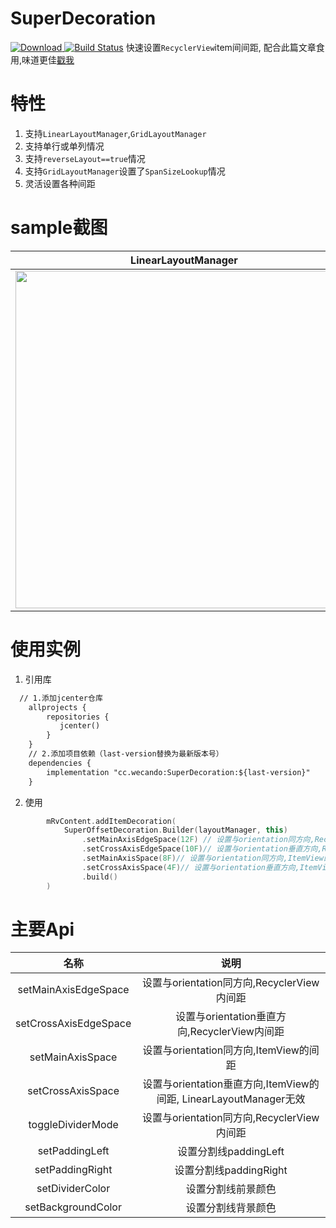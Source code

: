 # SuperDecoration
[ ![Download](https://api.bintray.com/packages/staticsadhu/android/SuperDecoration/images/download.svg?version=1.0.3) ](https://bintray.com/staticsadhu/android/SuperDecoration/1.0.3/link) [![Build Status](https://travis-ci.org/sh1tge/SuperDecoration.svg?branch=master)](https://travis-ci.org/sh1tge/SuperDecoration)
快速设置`RecyclerView`item间间距, 配合此篇文章食用,味道更佳[戳我](https://www.wecando.cc/article/9)

# 特性
1. 支持`LinearLayoutManager`,`GridLayoutManager`
2. 支持单行或单列情况
3. 支持`reverseLayout==true`情况
4. 支持`GridLayoutManager`设置了`SpanSizeLookup`情况
5. 灵活设置各种间距


# sample截图

| LinearLayoutManager        |     normal GridLayoutManager      | GridLayoutManager with Span and reverseLayout   |
| :-------------: |:-------------:| :-------------:|
|<img src="http://blog.wecando.cc/image/20190701/FplFo6vP5gGbdJg-FRcomOFTc-Vy.png" width="540"/>|<img src="http://blog.wecando.cc/image/20190701/FoJW9iWBej5g7h-w0_c1U_pF-wmm.png" width="540"/>|<img src="http://blog.wecando.cc/image/20190701/FgMJJIIUzWEU7k4TpsezXdbeBMX8.png" width="540"/>|

# 使用实例

1. 引用库

```xml
  // 1.添加jcenter仓库
    allprojects {
        repositories {
           jcenter()
        }
    }
    // 2.添加项目依赖（last-version替换为最新版本号）
    dependencies {
        implementation "cc.wecando:SuperDecoration:${last-version}"
    }
```
2. 使用

```kotlin
        mRvContent.addItemDecoration(
            SuperOffsetDecoration.Builder(layoutManager, this)
                .setMainAxisEdgeSpace(12F) // 设置与orientation同方向,RecyclerView内间距,orientation为vertical时, 表示 paddingTop,paddingBottom
                .setCrossAxisEdgeSpace(10F)// 设置与orientation垂直方向,RecyclerView内间距,orientation为vertical时, 表示 paddingLeft,paddingRight
                .setMainAxisSpace(8F)// 设置与orientation同方向,ItemView的间距
                .setCrossAxisSpace(4F)// 设置与orientation垂直方向,ItemView的间距, LinearLayoutManager无效
                .build()
        )

```

# 主要Api

| 名称        |     说明      | 
| :-------------: |:-------------:|
|setMainAxisEdgeSpace|  设置与orientation同方向,RecyclerView内间距|
|setCrossAxisEdgeSpace| 设置与orientation垂直方向,RecyclerView内间距|
|setMainAxisSpace| 设置与orientation同方向,ItemView的间距|
|setCrossAxisSpace| 设置与orientation垂直方向,ItemView的间距, LinearLayoutManager无效|
|toggleDividerMode|  设置与orientation同方向,RecyclerView内间距|
|setPaddingLeft| 设置分割线paddingLeft|
|setPaddingRight| 设置分割线paddingRight|
|setDividerColor| 设置分割线前景颜色|
|setBackgroundColor| 设置分割线背景颜色|
